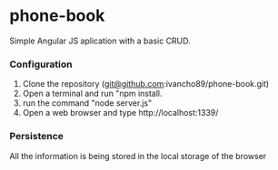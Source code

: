 # phone-book
Simple Angular JS aplication with a basic CRUD.

<h3>Configuration</h3>

1. Clone the repository (git@github.com:ivancho89/phone-book.git) 
2. Open a terminal and run "npm install.
3. run the command "node server.js"
4. Open a web browser and type http://localhost:1339/

<h3>Persistence</h3>

All the information is being stored in the local storage of the browser

